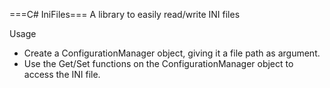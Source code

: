 ===C# IniFiles===
A library to easily read/write INI files


Usage
 * Create a ConfigurationManager object, giving it a file path as argument.
 * Use the Get/Set functions on the ConfigurationManager object to access the INI file.
